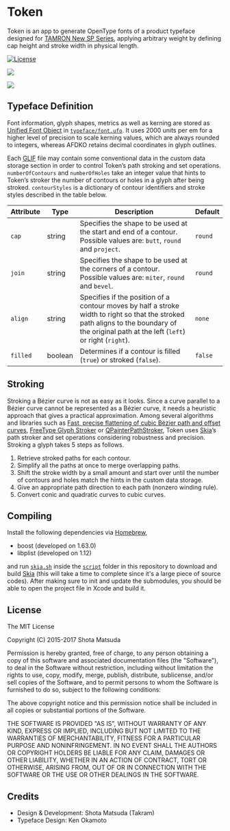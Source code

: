 Token
=====

Token is an app to generate OpenType fonts of a product typeface designed for [TAMRON New SP Series](https://takram.com/projects/tamron/), applying arbitrary weight by defining cap height and stroke width in physical length.

[![License](http://img.shields.io/badge/license-MIT-lightgrey.svg?style=flat
)](http://mit-license.org)

![](https://cloud.githubusercontent.com/assets/8651513/23328503/c8e1efd0-fb65-11e6-9ba7-91f5aa58d491.jpg)

![](https://cloud.githubusercontent.com/assets/8651513/23328504/c9e5c44c-fb65-11e6-9604-ec3e7adb79fe.png)

## Typeface Definition

Font information, glyph shapes, metrics as well as kerning are stored as [Unified Font Object](http://unifiedfontobject.org) in [`typeface/font.ufo`](typeface/font.ufo). It uses 2000 units per em for a higher level of precision to scale kerning values, which are always rounded to integers, whereas AFDKO retains decimal coordinates in glyph outlines.

Each [GLIF](http://unifiedfontobject.org/versions/ufo3/glyphs/glif/) file may contain some conventional data in the custom data storage section in order to control Token’s path stroking and set operations. `numberOfContours` and `numberOfHoles` take an integer value that hints to Token’s stroker the number of contours or holes in a glyph after being stroked. `contourStyles` is a dictionary of contour identifiers and stroke styles described in the table below.

Attribute | Type | Description | Default
--- | --- | --- | ---
`cap` | string | Specifies the shape to be used at the start and end of a contour. Possible values are: `butt`, `round` and `project`. | `round`
`join` | string | Specifies the shape to be used at the corners of a contour. Possible values are: `miter`, `round` and `bevel`. | `round`
`align` | string | Specifies if the position of a contour moves by half a stroke width to right so that the stroked path aligns to the boundary of the original path at the left (`left`) or right (`right`). | `none`
`filled` | boolean | Determines if a contour is filled (`true`) or stroked (`false`). | `false`

## Stroking

Stroking a Bézier curve is not as easy as it looks. Since a curve parallel to a Bézier curve cannot be represented as a Bézier curve, it needs a heuristic approach that gives a practical approximation. Among several algorithms and libraries such as [Fast, precise flattening of cubic Bézier path and offset curves](https://pdfs.semanticscholar.org/9679/e1295261d77cd9ef514b9c875953fe1d2c80.pdf), [FreeType Glyph Stroker](https://www.freetype.org/freetype2/docs/reference/ft2-glyph_stroker.html) or [QPainterPathStroker](http://doc.qt.io/qt-5/qpainterpathstroker.html), Token uses [Skia](https://skia.org)’s path stroker and set operations considering robustness and precision. Stroking a glyph takes 5 steps as follows.

1. Retrieve stroked paths for each contour.
2. Simplify all the paths at once to merge overlapping paths.
3. Shift the stroke width by a small amount and start over until the number of contours and holes match the hints in the custom data storage.
4. Give an appropriate path direction to each path (nonzero winding rule).
5. Convert conic and quadratic curves to cubic curves.

## Compiling

Install the following dependencies via [Homebrew](https://brew.sh),

- boost (developed on 1.63.0)
- libplist (developed on 1.12)

and run [`skia.sh`](script/skia.sh) inside the [`script`](script) folder in this repository to download and build [Skia](https://skia.org) (this will take a time to complete since it's a large piece of source codes). After making sure to init and update the submodules, you should be able to open the project file in Xcode and build it.

## License

The MIT License

Copyright (C) 2015-2017 Shota Matsuda

Permission is hereby granted, free of charge, to any person obtaining a copy
of this software and associated documentation files (the "Software"), to deal
in the Software without restriction, including without limitation the rights
to use, copy, modify, merge, publish, distribute, sublicense, and/or sell
copies of the Software, and to permit persons to whom the Software is
furnished to do so, subject to the following conditions:

The above copyright notice and this permission notice shall be included in
all copies or substantial portions of the Software.

THE SOFTWARE IS PROVIDED "AS IS", WITHOUT WARRANTY OF ANY KIND, EXPRESS OR
IMPLIED, INCLUDING BUT NOT LIMITED TO THE WARRANTIES OF MERCHANTABILITY,
FITNESS FOR A PARTICULAR PURPOSE AND NONINFRINGEMENT. IN NO EVENT SHALL THE
AUTHORS OR COPYRIGHT HOLDERS BE LIABLE FOR ANY CLAIM, DAMAGES OR OTHER
LIABILITY, WHETHER IN AN ACTION OF CONTRACT, TORT OR OTHERWISE, ARISING FROM,
OUT OF OR IN CONNECTION WITH THE SOFTWARE OR THE USE OR OTHER DEALINGS IN
THE SOFTWARE.

## Credits

- Design & Development: Shota Matsuda (Takram)
- Typeface Design: Ken Okamoto
